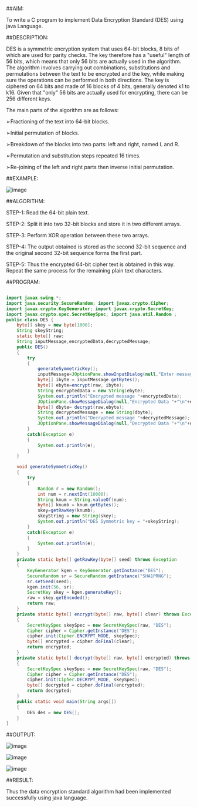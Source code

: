 ##AIM:

To write a C program to implement Data Encryption Standard (DES) using java Language.

##DESCRIPTION:

DES is a symmetric encryption system that uses 64-bit blocks, 8 bits of which are used for parity checks. The key therefore has a "useful" length of 56 bits, which means that only 56 bits are actually used in the algorithm. The algorithm involves carrying out combinations, substitutions and permutations between the text to be encrypted and the key, while making sure the operations can be performed in both directions. The key is ciphered on 64 bits and made of 16 blocks of 4 bits, generally denoted k1 to k16. Given that "only" 56 bits are actually used for encrypting, there can be 256 different keys.

The main parts of the algorithm are as follows:

➢Fractioning of the text into 64-bit blocks.

➢Initial permutation of blocks.

➢Breakdown of the blocks into two parts: left and right, named L and R.

➢Permutation and substitution steps repeated 16 times.

➢Re-joining of the left and right parts then inverse initial permutation.

##EXAMPLE:

![image](https://github.com/kannan0071/lab-exercises/assets/119641638/56784b89-489e-41d7-b84b-23da0c58c69c)


##ALGORITHM:

STEP-1: Read the 64-bit plain text.

STEP-2: Split it into two 32-bit blocks and store it in two different arrays.

STEP-3: Perform XOR operation between these two arrays.

STEP-4: The output obtained is stored as the second 32-bit sequence and the original second 32-bit sequence forms the first part.

STEP-5: Thus the encrypted 64-bit cipher text is obtained in this way. Repeat the same process for the remaining plain text characters.

##PROGRAM:
```java

import javax.swing.*;
import java.security.SecureRandom; import javax.crypto.Cipher;
import javax.crypto.KeyGenerator; import javax.crypto.SecretKey;
import javax.crypto.spec.SecretKeySpec; import java.util.Random ;
public class DES {
    byte[] skey = new byte[1000]; 
    String skeyString;
    static byte[] raw;
    String inputMessage,encryptedData,decryptedMessage; 
    public DES()
    {
        try
        {
            generateSymmetricKey(); 
            inputMessage=JOptionPane.showInputDialog(null,"Enter message to encrypt");
            byte[] ibyte = inputMessage.getBytes(); 
            byte[] ebyte=encrypt(raw, ibyte);
            String encryptedData = new String(ebyte); 
            System.out.println("Encrypted message "+encryptedData); 
            JOptionPane.showMessageDialog(null,"Encrypted Data "+"\n"+encryptedData);
            byte[] dbyte= decrypt(raw,ebyte);
            String decryptedMessage = new String(dbyte); 
            System.out.println("Decrypted message "+decryptedMessage); 
            JOptionPane.showMessageDialog(null,"Decrypted Data "+"\n"+decryptedMessage);
        }
        catch(Exception e)
        {
            System.out.println(e);
        }
    }

    void generateSymmetricKey() 
    { 
        try 
        {
            Random r = new Random(); 
            int num = r.nextInt(10000);
            String knum = String.valueOf(num); 
            byte[] knumb = knum.getBytes(); 
            skey=getRawKey(knumb);
            skeyString = new String(skey);
            System.out.println("DES Symmetric key = "+skeyString);
        }
        catch(Exception e)
        {
            System.out.println(e);
        }
    }
    private static byte[] getRawKey(byte[] seed) throws Exception
    {
        KeyGenerator kgen = KeyGenerator.getInstance("DES"); 
        SecureRandom sr = SecureRandom.getInstance("SHA1PRNG"); 
        sr.setSeed(seed);
        kgen.init(56, sr);
        SecretKey skey = kgen.generateKey();
        raw = skey.getEncoded();
        return raw;
    }
    private static byte[] encrypt(byte[] raw, byte[] clear) throws Exception 
    {
        SecretKeySpec skeySpec = new SecretKeySpec(raw, "DES");
        Cipher cipher = Cipher.getInstance("DES"); 
        cipher.init(Cipher.ENCRYPT_MODE, skeySpec); 
        byte[] encrypted = cipher.doFinal(clear); 
        return encrypted;
    }
    private static byte[] decrypt(byte[] raw, byte[] encrypted) throws Exception
    {
        SecretKeySpec skeySpec = new SecretKeySpec(raw, "DES");
        Cipher cipher = Cipher.getInstance("DES"); 
        cipher.init(Cipher.DECRYPT_MODE, skeySpec); 
        byte[] decrypted = cipher.doFinal(encrypted); 
        return decrypted;
    }
    public static void main(String args[]) 
    {   
        DES des = new DES();
    }
}
```
##OUTPUT:

![image](https://github.com/kannan0071/lab-exercises/assets/119641638/ffedddc1-f748-432c-9c1c-587a7419b946)

![image](https://github.com/kannan0071/lab-exercises/assets/119641638/5d3fb080-8209-4510-bdd9-ecc4e20eb85c)

![image](https://github.com/kannan0071/lab-exercises/assets/119641638/f81b0c92-d241-4e09-92ae-ddf0de40974f)

##RESULT:

Thus the data encryption standard algorithm had been implemented successfully using java language.

